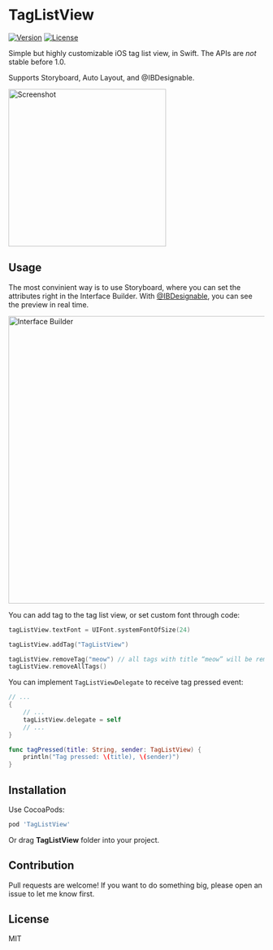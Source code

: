 # TagListView

<!-- [![Travis CI](https://travis-ci.org/xhacker/TagListView.svg)](https://travis-ci.org/xhacker/TagListView) -->
[![Version](https://img.shields.io/cocoapods/v/TagListView.svg?style=flat)](http://cocoadocs.org/docsets/TagListView/)
[![License](https://img.shields.io/cocoapods/l/TagListView.svg?style=flat)](https://github.com/xhacker/TagListView/blob/master/LICENSE)

Simple but highly customizable iOS tag list view, in Swift. The APIs are *not* stable before 1.0.

Supports Storyboard, Auto Layout, and @IBDesignable.

<img alt="Screenshot" src="Screenshots/Screenshot.png" width="310">

## Usage

The most convinient way is to use Storyboard, where you can set the attributes right in the Interface Builder. With [@IBDesignable](http://nshipster.com/ibinspectable-ibdesignable/), you can see the preview in real time.

<img alt="Interface Builder" src="Screenshots/Interface Builder.png" width="566">

You can add tag to the tag list view, or set custom font through code:

```swift
tagListView.textFont = UIFont.systemFontOfSize(24)

tagListView.addTag("TagListView")

tagListView.removeTag("meow") // all tags with title “meow” will be removed
tagListView.removeAllTags()
```

You can implement `TagListViewDelegate` to receive tag pressed event:

```swift
// ...
{
    // ...
    tagListView.delegate = self
    // ...
}

func tagPressed(title: String, sender: TagListView) {
    println("Tag pressed: \(title), \(sender)")
}
```

## Installation

Use CocoaPods:

```ruby
pod 'TagListView'
```

Or drag **TagListView** folder into your project.

## Contribution

Pull requests are welcome! If you want to do something big, please open an issue to let me know first.

## License

MIT
